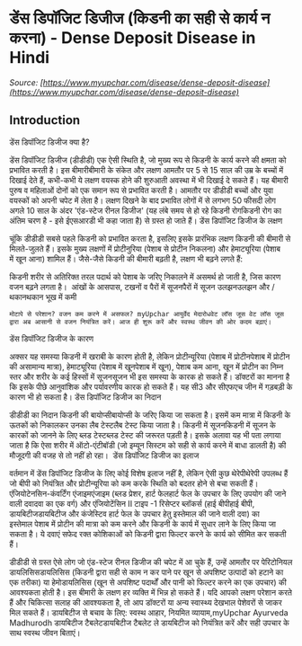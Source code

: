 # डेंस डिपॉजिट डिजीज (किडनी का सही से कार्य न करना) - Dense Deposit Disease in Hindi
_Source: [https://www.myupchar.com/disease/dense-deposit-disease](https://www.myupchar.com/disease/dense-deposit-disease)_

## Introduction
डेंस डिपॉजिट डिजीज क्या है?
डेंस डिपॉजिट डिजीज (डीडीडी) एक ऐसी स्थिति है, जो मुख्य रूप से किडनी के कार्य करने की क्षमता को प्रभावित करती है। इस बीमारीबीमारी के संकेत और लक्षण आमतौर पर 5 से 15 साल की उम्र के बच्चों में दिखाई देते हैं, कभी-कभी ये लक्षण वयस्क होने की शुरुआती अवस्था में भी दिखाई दे सकते हैं। यह बीमारी पुरुष व महिलाओं दोनों को एक समान रूप से प्रभावित करती है। आमतौर पर डीडीडी बच्चों और युवा वयस्कों को अपनी चपेट में लेता है। लक्षण दिखने के बाद प्रभावित लोगों में से लगभग 50 फीसदी लोग अगले 10 साल के अंदर 'एंड-स्टेज रीनल डिजीज' (यह लंबे समय से हो रहे किडनी रोगकिडनी रोग का अंतिम चरण है - इसे ईएसआरडी भी कहा जाता है) से ग्रस्त हो जाते हैं।
डेंस डिपॉजिट डिजीज के लक्षण
चूंकि डीडीडी सबसे पहले किडनी को प्रभावित करता है, इसलिए इसके प्रारंभिक लक्षण किडनी की बीमारी से मिलते-जुलते हैं। इसके मुख्य लक्षणों में प्रोटीनुरिया (पेशाब से प्रोटीन निकलना) और हेमाट्यूरिया (पेशाब में खून आना) शामिल हैं। जैसे-जैसे किडनी की बीमारी बढ़ती है, लक्षण भी बढ़ने लगते हैं:

किडनी शरीर से अतिरिक्त तरल पदार्थ को पेशाब के जरिए निकालने में असमर्थ हो जाती है, जिस कारण वजन बढ़ने लगता है। 
आंखों के आसपास, टखनों व पैरों में सूजनपैरों में सूजन
उलझनउलझन और / थकानथकान
भूख में कमी

	मोटापे से परेशान? वजन कम करने में असफल? myUpchar आयुर्वेद मेदारोधवेट लॉस जूस वेट लॉस जूस द्वारा अब आसानी से वजन नियंत्रित करें। आज ही शुरू करें और स्वस्थ जीवन की ओर कदम बढ़ाएं।

डेंस डिपॉजिट डिजीज के कारण
अक्सर यह समस्या किडनी में खराबी के कारण होती है, लेकिन प्रोटीन्यूरिया (पेशाब में प्रोटीनपेशाब में प्रोटीन की असामान्य मात्रा), हेमाट्यूरिया (पेशाब में खूनपेशाब में खून), पेशाब कम आना, खून में प्रोटीन का निम्न स्तर और शरीर के कई हिस्सों में सूजनसूजन भी इस समस्या के कारक हो सकते हैं। डॉक्टरों का मानना है कि इसके पीछे आनुवांशिक और पर्यावरणीय कारक हो सकते हैं। यह सी3 और सीएफएच जीन में गड़बड़ी के कारण भी हो सकता है।
डेंस डिपॉजिट डिजीज का निदान
डीडीडी का निदान किडनी की बायोप्सीबायोप्सी के जरिए किया जा सकता है। इसमें कम मात्रा में किडनी के ऊतकों को निकालकर उनका लैब टेस्टलैब टेस्ट किया जाता है। किडनी में सूजनकिडनी में सूजन के कारकों को जानने के लिए ब्लड टेस्टब्लड टेस्ट की जरूरत पड़ती है। इसके अलावा यह भी पता लगाया जाता है कि ऐसा शरीर में ऑटो-एंटीबॉडी (जो इम्यून सिस्टम को सही से कार्य करने में बाधा डालती है) की मौजूदगी की वजह से तो नहीं हो रहा। 
डेंस डिपॉजिट डिजीज का इलाज
वर्तमान में डेंस डिपॉजिट डिजीज के लिए कोई विशेष इलाज नहीं है, लेकिन ऐसी कुछ थेरेपीथेरेपी उपलब्ध हैं जो बीपी को नियंत्रित और प्रोटीन्यूरिया को कम करके स्थिति को बदतर होने से बचा सकती हैं। एंजियोटेनसिन-कंवर्टिंग एंजाइमएंजाइम (ब्लड प्रेशर, हार्ट फेलहार्ट फेल के उपचार के लिए उपयोग की जाने वाली दवादवा का एक वर्ग) और एंजियोटेंसिन II टाइप -1 रिसेप्टर ब्लॉकर्स (हाई बीपीहाई बीपी, डायबिटीजडायबिटीज और कंजेस्टिव हार्ट फेल के उपचार हेतु इस्तेमाल की जाने वाली दवा) का इस्तेमाल पेशाब में प्रोटीन की मात्रा को कम करने और किडनी के कार्य में सुधार लाने के लिए किया जा सकता है। ये दवाएं सफेद रक्त कोशिकाओं को किडनी द्वारा फिल्टर करने के कार्य को सीमित कर सकती हैं।
डीडीडी से ग्रस्त ऐसे लोग जो एंड-स्टेज रीनल डिजीज की चपेट में आ चुके हैं, उन्हें आमतौर पर पेरिटोनियल डायलिसिसडायलिसिस (किडनी द्वारा सही से काम न कर पाने पर खून से अपशिष्ट उत्पादों को हटाने का एक तरीका) या हेमोडायलिसिस (खून से अपशिष्ट पदार्थों और पानी को फिल्टर करने का एक उपचार) की आवश्यकता होती है।
इस बीमारी के लक्षण हर व्यक्ति में भिन्न हो सकते हैं। यदि आपको लक्षण परेशान करते हैं और चिकित्सा सलाह की आवश्यकता है, तो आप डॉक्टरों या अन्य स्वास्थ्य देखभाल पेशेवरों से जाकर मिल सकते हैं।
डायबिटीज से बचाव के लिए: स्वस्थ आहार, नियमित व्यायाम,myUpchar Ayurveda Madhurodh डायबिटीज टैबलेटडायबिटीज टैबलेट ले डायबिटीज को नियंत्रित करें और सही उपचार के साथ स्वस्थ जीवन बिताएं।

